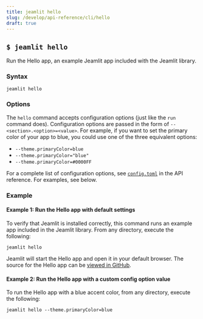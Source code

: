 ```yaml
---
title: jeamlit hello
slug: /develop/api-reference/cli/hello
draft: true
---
```


## `$ jeamlit hello`

Run the Hello app, an example Jeamlit app included with the Jeamlit library.

### Syntax

```
jeamlit hello
```

### Options

The `hello` command accepts configuration options (just like the `run` command does). Configuration options are passed in the form of `--<section>.<option>=<value>`. For example, if you want to set the primary color of your app to blue, you could use one of the three equivalent options:

- `--theme.primaryColor=blue`
- `--theme.primaryColor="blue"`
- `--theme.primaryColor=#0000FF`

For a complete list of configuration options, see [`config.toml`](/develop/api-reference/configuration/config.toml) in the API reference. For examples, see below.

### Example

#### Example 1: Run the Hello app with default settings

To verify that Jeamlit is installed correctly, this command runs an example app included in the Jeamlit library. From any directory, execute the following:

```
jeamlit hello
```

Jeamlit will start the Hello app and open it in your default browser. The source for the Hello app can be [viewed in GitHub](https://github.com/jeamlit/jeamlit/tree/develop/lib/jeamlit/hello).

#### Example 2: Run the Hello app with a custom config option value

To run the Hello app with a blue accent color, from any directory, execute the following:

```
jeamlit hello --theme.primaryColor=blue
```
